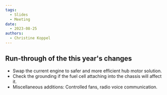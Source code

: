 ```yaml
---
tags:
  - Slides
  - Meeting
date:
  - 2023-08-25
authors: 
  - Christine Koppel
---
```


## Run-through of the this year's changes
- Swap the current engine to safer and more efficient hub motor solution.
- Check the grounding if the fuel cell attaching into the chassis will affect it.
- Miscellaneous additions: Controlled fans, radio voice communication.